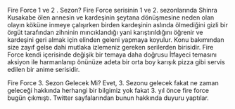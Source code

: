 Fire Force 1 ve 2 . Sezon?
Fire Force serisinin 1 ve 2. sezonlarında Shinra Kusakabe ölen annesin ve kardeşinin şeytana dönüşmesine neden olan olayın köküne inmeye çalışırken birden kardeşinin aslında ölmediğini gizli bir örgüt tarafından zihninin mıncıklandığı yani karıştırıldığını öğrenir ve kardeşini geri almak için elinden geleni yapmaya koyulur. Konu bakımından size zayıf gelse dahi mutlaka izlemeniz gereken serilerden birisidir. Fire Force kendi içerisinde değişik bir temaya daha doğrusu İtfayeci temasını aksiyon ile harmanlanıp önünüze adeta bir orta boy karışık pizza gibi servis edilen bir anime serisidir.


Fire Force 3. Sezon Gelecek Mi?
Evet, 3. Sezonu gelecek fakat ne zaman geleceği hakkında herhangi bir bilgimiz yok fakat 3. yıl önce fire force bugün çıkmıştı. Twitter sayfalarından bunun hakkında duyuru yaptılar.
